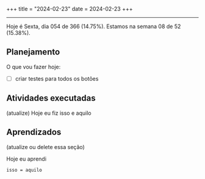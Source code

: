 +++
title = "2024-02-23"
date = 2024-02-23
+++

---

Hoje é Sexta, dia 054 de 366 (14.75%). Estamos na semana 08 de 52 (15.38%).

## Planejamento

O que vou fazer hoje:

- [ ] criar testes para todos os botões

## Atividades executadas

(atualize) Hoje eu fiz isso e aquilo

## Aprendizados

(atualize ou delete essa seção)

Hoje eu aprendi
```
isso = aquilo
```
